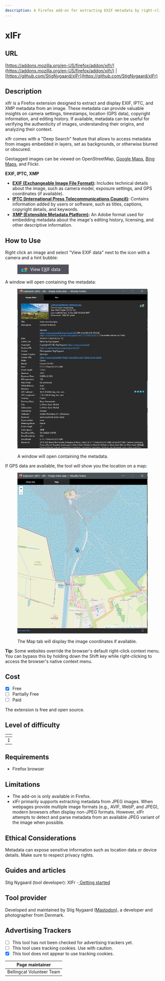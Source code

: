 ```yaml
---
description: A Firefox add-on for extracting EXIF metadata by right-clicking an image.
---
```


# xIFr

## URL

[https://addons.mozilla.org/en-US/firefox/addon/xifr/](https://addons.mozilla.org/en-US/firefox/addon/xifr/) | [https://github.com/StigNygaard/xIFr](https://github.com/StigNygaard/xIFr)

## Description

xlfr is a Firefox extension designed to extract and display EXIF, IPTC, and XMP metadata from an image. These metadata can provide valuable insights on camera settings, timestamps, location (GPS data), copyright information, and editing history. If available, metadata can be useful for verifying the authenticity of images, understanding their origins, and analyzing their context.

xIfr comes with a "Deep Search" feature that allows to access metadata from images embedded in layers, set as backgrounds, or otherwise blurred or obscured.&#x20;

Geotagged images can be viewed on OpenStreetMap, [Google Maps](https://bellingcat.gitbook.io/toolkit/more/all-tools/google-maps), [Bing Maps](https://bellingcat.gitbook.io/toolkit/more/all-tools/bing-maps), and Flickr.

**EXIF, IPTC, XMP**

* [**EXIF (Exchangeable Image File Format)**](https://en.wikipedia.org/wiki/Exif)**:** Includes technical details about the image, such as camera model, exposure settings, and GPS coordinates (if available).
* [**IPTC (International Press Telecommunications Council)**](https://en.wikipedia.org/wiki/IPTC_Information_Interchange_Model)**:** Contains information added by users or software, such as titles, captions, copyright details, and keywords.
* [**XMP (Extensible Metadata Platform)**](https://en.wikipedia.org/wiki/Extensible_Metadata_Platform)**:** An Adobe format used for embedding metadata about the image's editing history, licensing, and other descriptive information.

## How to Use

Right click an image and select "View EXIF data" next to the icon with a camera and a hint bubble:

<figure><img src=".gitbook/assets/image (2).png" alt=""><figcaption></figcaption></figure>

A window will open containing the metadata:

<figure><img src=".gitbook/assets/image.png" alt=""><figcaption><p>A window will open containing the metadata.</p></figcaption></figure>

If GPS data are available, the tool will show you the location on a map:

<figure><img src=".gitbook/assets/image (1).png" alt=""><figcaption><p>The Map tab will display the image coordinates if available.</p></figcaption></figure>

**Tip:** Some websites override the browser's default right-click context menu. You can bypass this by holding down the Shift key while right-clicking to access the browser's native context menu.

## Cost

* [x] Free
* [ ] Partially Free
* [ ] Paid

The extension is free and open source.

## Level of difficulty

<table><thead><tr><th data-type="rating" data-max="5"></th></tr></thead><tbody><tr><td>1</td></tr></tbody></table>

## Requirements

* Firefox browser

## Limitations

* The add-on is only available in Firefox.
* xIFr primarily supports extracting metadata from JPEG images. When webpages provide multiple image formats (e.g., AVIF, WebP, and JPEG), modern browsers often display non-JPEG formats. However, xIFr attempts to detect and parse metadata from an available JPEG variant of the image when possible.

## Ethical Considerations

Metadata can expose sensitive information such as location data or device details. Make sure to respect privacy rights.

## Guides and articles

Stig Nygaard (tool developer): XIFr -[ Getting started](https://www.rockland.dk/xIFr/start/)

## Tool provider

Developed and maintained by Stig Nygaard ([Mastodon](https://mastodon.world/@stignygaard)), a developer and photographer from Denmark.

## Advertising Trackers

* [ ] This tool has not been checked for advertising trackers yet.
* [ ] This tool uses tracking cookies. Use with caution.
* [x] This tool does not appear to use tracking cookies.

| Page maintainer           |
| ------------------------- |
| Bellingcat Volunteer Team |
